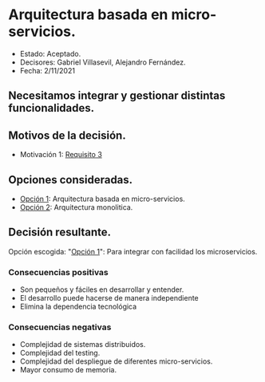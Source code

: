 # Arquitectura basada en micro-servicios.

* Estado: Aceptado.
* Decisores: Gabriel Villasevil, Alejandro Fernández.
* Fecha: 2/11/2021

## Necesitamos integrar y gestionar distintas funcionalidades.

## Motivos de la decisión.

* Motivación 1: [Requisito 3](https://github.com/santo2927/DAS-2021-22-/blob/master/Requisitos/R3%20Integrar%20Microservicios.txt)

## Opciones consideradas.

* [Opción 1](https://github.com/santo2927/DAS-2021-22-/edit/master/Decisión%20de%20diseño%204.1.md): Arquitectura basada en micro-servicios.
* [Opción 2](https://github.com/santo2927/DAS-2021-22-/edit/master/Decisión%20de%20diseño%204.2.md): Arquitectura monolitica.

## Decisión resultante.

Opción escogida: "[Opción 1](https://github.com/santo2927/DAS-2021-22-/edit/master/Decisión%20de%20diseño%204.1.md)": Para integrar con facilidad los microservicios.

### Consecuencias positivas

* Son pequeños y fáciles en desarrollar y entender.
* El desarrollo puede hacerse de manera independiente
* Elimina la dependencia tecnológica

### Consecuencias negativas

* Complejidad de sistemas distribuidos.
* Complejidad del testing.
* Complejidad del despliegue de diferentes micro-servicios.
* Mayor consumo de memoria.
